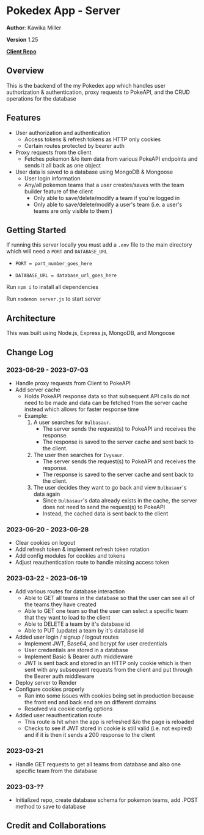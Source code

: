 # Pokedex App - Server

**Author**: Kawika Miller

**Version** 1.25

[**Client Repo**](https://github.com/KMArtwork/pokedex)

## Overview
This is the backend of the my Pokedex app which handles user authorization & authentication, proxy requests to PokeAPI, and the CRUD operations for the database

## Features
- User authorization and authentication
  - Access tokens & refresh tokens as HTTP only cookies
  - Certain routes protected by bearer auth
- Proxy requests from the client
  - Fetches pokemon &/o item data from various PokeAPI endpoints and sends it all back as one object
- User data is saved to a database using MongoDB & Mongoose
  - User login information
  - Any/all pokemon teams that a user creates/saves with the team builder feature of the client
    - Only able to save/delete/modify a team if you're logged in
    - Only able to save/delete/modify a user's team (i.e. a user's teams are only visible to them )

## Getting Started
If running this server locally you must add a `.env` file to the main directory which will need a `PORT` and `DATABASE_URL`

  - `PORT = port_number_goes_here`

  - `DATABASE_URL = database_url_goes_here`

Run `npm i` to install all dependencies

Run `nodemon server.js` to start server

## Architecture
This was built using Node.js, Express.js, MongoDB, and Mongoose

## Change Log

### 2023-06-29 - 2023-07-03
- Handle proxy requests from Client to PokeAPI
- Add server cache
  - Holds PokeAPI response data so that subsequent API calls do not need to be made and data can be fetched from the server cache instead which allows for faster response time
  - Example:
    1. A user searches for `Bulbasaur`. 
        - The server sends the request(s) to PokeAPI and receives the response. 
        - The response is saved to the server cache and sent back to the client.
    2. The user then searches for `Ivysaur`.
        - The server sends the request(s) to PokeAPI and receives the response. 
        - The response is saved to the server cache and sent back to the client.
    3. The user decides they want to go back and view `Bulbasaur`'s data again
        - Since `Bulbasaur`'s data already exists in the cache, the server does not need to send the request(s) to PokeAPI
        - Instead, the cached data is sent back to the client

### 2023-06-20 - 2023-06-28
- Clear cookies on logout
- Add refresh token & implement refresh token rotation
- Add config modules for cookies and tokens
- Adjust reauthentication route to handle missing access token

### 2023-03-22 - 2023-06-19
- Add various routes for database interaction
  - Able to GET all teams in the database so that the user can see all of the teams they have created
  - Able to GET one team so that the user can select a specific team that they want to load to the client
  - Able to DELETE a team by it's database id
  - Able to PUT (update) a team by it's database id
- Added user login / signup / logout routes
  - Implement JWT, Base64, and bcrypt for user credentials
  - User credentials are stored in a database
  - Implement Basic & Bearer auth middleware
  - JWT is sent back and stored in an HTTP only cookie which is then sent with any subsequent requests from the client and put through the Bearer auth middleware
- Deploy server to Render
- Configure cookies properly
  - Ran into some issues with cookies being set in production because the front end and back end are on different domains
  - Resolved via cookie config options
- Added user reauthentication route
  - This route is hit when the app is refreshed &/o the page is reloaded
  - Checks to see if JWT stored in cookie is still valid (i.e. not expired) and if it is then it sends a 200 response to the client

### 2023-03-21
- Handle GET requests to get all teams from database and also one specific team from the database

### 2023-03-??
- Initialized repo, create database schema for pokemon teams, add .POST method to save to database

## Credit and Collaborations